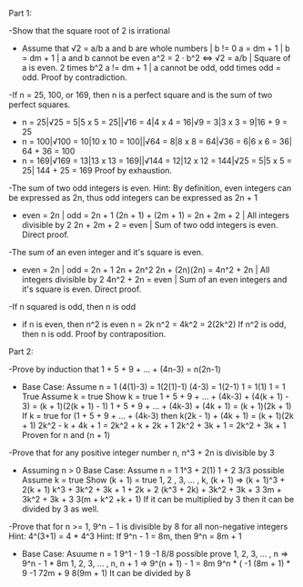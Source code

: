Part 1:

-Show that the square root of 2 is irrational
- Assume that √2 = a/b
a and b are whole numbers | b != 0
a = dm + 1 | b = dm + 1 | a and b cannot be even
a^2 = 2 · b^2 <=> √2 = a/b | Square of a is even. 2 times b^2
a != dm + 1 | a cannot be odd, odd times odd = odd.
Proof by contradiction.

-If n = 25, 100, or 169, then n is a perfect square and is the sum of two perfect squares.
- n = 25|√25 = 5|5 x 5 = 25||√16 = 4|4 x 4 = 16|√9 = 3|3 x 3 = 9|16 + 9 = 25
- n = 100|√100 = 10|10 x 10 = 100||√64 = 8|8 x 8 = 64|√36 = 6|6 x 6 = 36| 64 + 36 = 100
- n = 169|√169 = 13|13 x 13 = 169||√144 = 12|12 x 12 = 144|√25 = 5|5 x 5 = 25| 144 + 25 = 169
Proof by exhaustion.

-The sum of two odd integers is even.
  Hint: By definition, even integers can be expressed as 2n,
  thus odd integers can be expressed as 2n + 1
- even = 2n | odd = 2n + 1
(2n + 1) + (2m + 1) = 2n + 2m + 2 | All integers divisible by 2
2n + 2m + 2 = even | Sum of two odd integers is even.
Direct proof.

-The sum of an even integer and it's square is even.
- even = 2n | odd = 2n + 1
2n + 2n^2
2n + (2n)(2n) = 4n^2 + 2n | All integers divisible by 2
4n^2 + 2n = even | Sum of an even integers and it's square is even.
Direct proof.

-If n squared is odd, then n is odd
- if n is even, then n^2 is even
n = 2k
n^2 = 4k^2 = 2(2k^2)
If n^2 is odd, then n is odd.
Proof by contraposition.

Part 2:

-Prove by induction that 1 + 5 + 9 + ... + (4n-3) = n(2n-1)
- Base Case: Assume n = 1
(4(1)-3) = 1(2(1)-1)
(4-3) = 1(2-1)
1 = 1(1)
1 = 1
True
Assume k = true
Show k = true
1 + 5 + 9 + ... + (4k-3) + (4(k + 1) - 3) = (k + 1)(2(k + 1) - 1)
1 + 5 + 9 + ... + (4k-3) + (4k + 1) = (k + 1)(2k + 1)
If k = true for (1 + 5 + 9 + ... + (4k-3) then
k(2k - 1) + (4k + 1) = (k + 1)(2k + 1)
2k^2 - k + 4k + 1 = 2k^2 + k + 2k + 1
2k^2 + 3k + 1 = 2k^2 + 3k + 1
Proven for n and (n + 1)

-Prove that for any positive integer number n, n^3 + 2n is divisible by 3
- Assuming n > 0
Base Case: Assume n = 1
1^3 + 2(1)
1 + 2
3/3 possible
Assume k = true
Show (k + 1) = true
1, 2 , 3, ... , k, (k + 1) => (k + 1)^3 + 2(k + 1)
k^3 + 3k^2 + 3k + 1 + 2k + 2
(k^3 + 2k) + 3k^2 + 3k + 3
3m + 3k^2 + 3k + 3
3(m + k^2 +k + 1)
If it can be multiplied by 3 then it can be divided by 3 as well.

-Prove that for n >= 1, 9^n − 1 is divisible by 8 for all non-negative integers Hint: 4^(3+1) = 4 * 4^3 Hint: If 9^n - 1 = 8m, then 9^n = 8m + 1
- Base Case: Asuume n = 1
9^1 - 1
9 -1
8/8 possible
prove 1, 2, 3, ... , n => 9^n - 1 * 8m
1, 2, 3, ... , n, n + 1 => 9^(n + 1) - 1 = 8m
9^n * ( -1
(8m + 1) * 9 -1
72m + 9
8(9m + 1)
It can be divided by 8
